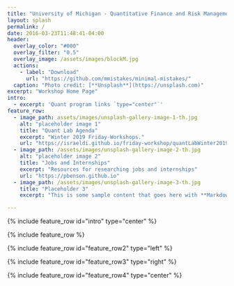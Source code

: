 ```yaml
---
title: "University of Michigan - Quantitative Finance and Risk Management"
layout: splash
permalink: /
date: 2016-03-23T11:48:41-04:00
header:
  overlay_color: "#000"
  overlay_filter: "0.5"
  overlay_image: /assets/images/blockM.jpg
  actions:
    - label: "Download"
      url: "https://github.com/mmistakes/minimal-mistakes/"
  caption: "Photo credit: [**Unsplash**](https://unsplash.com)"
excerpt: "Workshop Home Page"
intro: 
  - excerpt: 'Quant program links `type="center"`'
feature_row:
  - image_path: assets/images/unsplash-gallery-image-1-th.jpg
    alt: "placeholder image 1"
    title: "Quant Lab Agenda"
    excerpt: "Winter 2019 Friday-Workshops."
    url: "https://israeldi.github.io/friday-workshop/quantLabWinter2019/"
  - image_path: /assets/images/unsplash-gallery-image-2-th.jpg
    alt: "placeholder image 2"
    title: "Jobs and Internships"
    excerpt: "Resources for researching jobs and internships"
    url: "https://pbenson.github.io"
  - image_path: /assets/images/unsplash-gallery-image-3-th.jpg
    title: "Placeholder 3"
    excerpt: "This is some sample content that goes here with **Markdown** formatting."

---
```


{% include feature_row id="intro" type="center" %}

{% include feature_row %}

{% include feature_row id="feature_row2" type="left" %}

{% include feature_row id="feature_row3" type="right" %}

{% include feature_row id="feature_row4" type="center" %}

